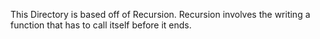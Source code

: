 This  Directory is based off of Recursion.
Recursion involves the writing a function that has to call itself before it ends.
